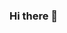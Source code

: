 ### Hi there 👋

<!--
**Jogwums/Jogwums** is a ✨ _special_ ✨ repository because its `README.md` (this file) appears on your GitHub profile.

Here are some ideas to get you started:

- 🔭 I’m currently working on Data Apps with Flask, Streamlit and ML Models
- 🌱 I’m currently learning Financial Analysis and Advanced Flask
- 👯 I’m looking to collaborate on Business Analysis and ML Projects
- 🤔 I’m looking for help with ...
- 💬 Ask me about Data Analysis, Python, Excel, SQL, Power Bi
- 📫 How to reach me: ...
- 😄 Pronouns: ...
- ⚡ Fun fact: chicken is my fav 
-->
